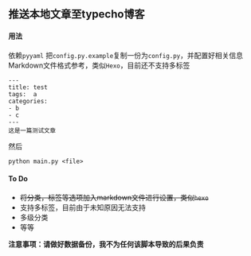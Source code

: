 ## 推送本地文章至typecho博客

#### 用法
依赖`pyyaml`
把`config.py.example`复制一份为`config.py`，并配置好相关信息  
Markdown文件格式参考，类似`Hexo`，目前还不支持多标签
```
---
title: test
tags:  a
categories:
- b
- c
---
这是一篇测试文章
```
然后
```
python main.py <file>
```
#### To Do
- ~~将分类，标签等选项加入markdown文件进行设置，类似`hexo`~~
- 支持多标签，目前由于未知原因无法支持
- 多级分类
- 等等

**注意事项：请做好数据备份，我不为任何该脚本导致的后果负责**